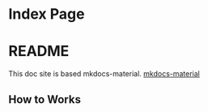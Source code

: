 # Index Page

# README

This doc site is based mkdocs-material.
[mkdocs-material](https://github.com/squidfunk/mkdocs-material.git)


## How to Works
